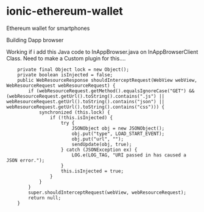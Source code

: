 # ionic-ethereum-wallet
Ethereum wallet for smartphones




Building Dapp browser

Working if i add this Java code to InAppBrowser.java on InAppBrowserClient Class.
Need to make a Custom plugin for this....

        private final Object lock = new Object();
        private boolean isInjected = false;
        public WebResourceResponse shouldInterceptRequest(WebView webView, WebResourceRequest webResourceRequest) {
            if (webResourceRequest.getMethod().equalsIgnoreCase("GET") && (webResourceRequest.getUrl().toString().contains(".js") || webResourceRequest.getUrl().toString().contains("json") || webResourceRequest.getUrl().toString().contains("css"))) {
                synchronized (this.lock) {
                    if (!this.isInjected) {
                        try {
                            JSONObject obj = new JSONObject();
                            obj.put("type", LOAD_START_EVENT);
                            obj.put("url", "");
                            sendUpdate(obj, true);
                        } catch (JSONException ex) {
                            LOG.e(LOG_TAG, "URI passed in has caused a JSON error.");
                        }
                        this.isInjected = true;
                    }
                }
            }
            super.shouldInterceptRequest(webView, webResourceRequest);
            return null;
        }